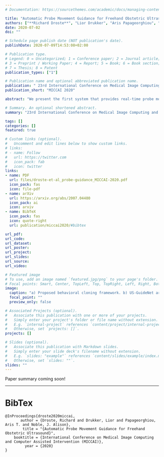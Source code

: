 ```yaml
---
# Documentation: https://sourcethemes.com/academic/docs/managing-content/

title: "Automatic Probe Movement Guidance for Freehand Obstetric Ultrasound"
authors: ["**Richard Droste**", "Lior Drukker", "Aris Papageorghiou", "J Alison Noble"]
date: 2020-07-02
doi: ""

# Schedule page publish date (NOT publication's date).
publishDate: 2020-07-09T14:53:08+02:00

# Publication type.
# Legend: 0 = Uncategorized; 1 = Conference paper; 2 = Journal article;
# 3 = Preprint / Working Paper; 4 = Report; 5 = Book; 6 = Book section;
# 7 = Thesis; 8 = Patent
publication_types: ["1"]

# Publication name and optional abbreviated publication name.
publication: " 23rd International Conference on Medical Image Computing and Computer Assisted Intervention (MICCAI 2020)"
publication_short: "MICCAI 2020"

abstract: "We present the first system that provides real-time probe movement guidance for acquiring standard planes in routine freehand obstetric ultrasound scanning. Such a system can contribute to the worldwide deployment of obstetric ultrasound scanning by lowering the required level of operator expertise. The system employs an artificial neural network that receives the ultrasound video signal and the motion signal of an inertial measurement unit (IMU) that is attached to the probe, and predicts a guidance signal. The network termed US-GuideNet predicts either the movement towards the standard plane position (goal prediction), or the next movement that an expert sonographer would perform (action prediction). While existing models for other ultrasound applications are trained with simulations or phantoms, we train our model with real-world ultrasound video and probe motion data from 464 routine clinical scans by 17 accredited sonographers. Evaluations for 3 standard plane types show that the model provides a useful guidance signal with an accuracy of 88.8% for goal prediction and 90.9% for action prediction."

# Summary. An optional shortened abstract.
summary: "23rd International Conference on Medical Image Computing and Computer Assisted Intervention (MICCAI 2020). <span style=\"color: #c28422; font-weight:bold\">Oral Presentation</span>. <span style=\"color: #2a8a80; font-weight:bold\">Early Acceptance</span>"

tags: []
categories: []
featured: true

# Custom links (optional).
#   Uncomment and edit lines below to show custom links.
# links:
# - name: Follow
#   url: https://twitter.com
#   icon_pack: fab
#   icon: twitter
links:
- name: PDF
  url: files/droste-et-al_probe-guidance_MICCAI-2020.pdf
  icon_pack: fas
  icon: file-pdf
- name: arXiv
  url: https://arxiv.org/abs/2007.04480
  icon_pack: ai
  icon: arxiv
- name: BibTeX
  icon_pack: fas
  icon: quote-right
  url: publication/miccai2020/#bibtex

url_pdf:
url_code:
url_dataset:
url_poster:
url_project:
url_slides:
url_source:
url_video:

# Featured image
# To use, add an image named `featured.jpg/png` to your page's folder. 
# Focal points: Smart, Center, TopLeft, Top, TopRight, Left, Right, BottomLeft, Bottom, BottomRight.
image:
  caption: "a) Proposed behavioral cloning framework. b) US-GuideNet architecture."
  focal_point: ""
  preview_only: false

# Associated Projects (optional).
#   Associate this publication with one or more of your projects.
#   Simply enter your project's folder or file name without extension.
#   E.g. `internal-project` references `content/project/internal-project/index.md`.
#   Otherwise, set `projects: []`.
projects: []

# Slides (optional).
#   Associate this publication with Markdown slides.
#   Simply enter your slide deck's filename without extension.
#   E.g. `slides: "example"` references `content/slides/example/index.md`.
#   Otherwise, set `slides: ""`.
slides: ""
---
```


Paper summary coming soon!


<!-- Richard Droste*, Yifan Cai, Harshita Sharma, Pierre Chatelain, Lior Drukker, Aris T. Papageorghiou, J. Alison Noble -->

---
# BibTex
```
@InProceedings{droste2020miccai,
       author = {Droste, Richard and Drukker, Lior and Papageorghiou, Aris T. and Noble, J. Alison},
        title = "{Automatic Probe Movement Guidance for Freehand Obstetric Ultrasound}",
    booktitle = {International Conference on Medical Image Computing and Computer Assisted Intervention (MICCAI)},
         year = {2020}
}
```
